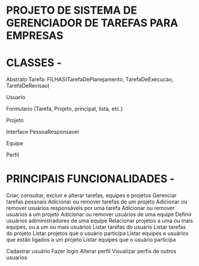 # PROJETO DE SISTEMA DE GERENCIADOR DE TAREFAS PARA EMPRESAS

# CLASSES -

Abstrato Tarefa: FILHAS(TarefaDePlanejamento, TarefaDeExecucao, TarefaDeRevisao)

Usuario

Formulario (Tarefa, Projeto, principal, lista, etc.)

Projeto

Interface PessoaResponsavel

Equipe

Perfil

# PRINCIPAIS FUNCIONALIDADES -

Criar, consultar, excluir e alterar tarefas, equipes e projetos
Gerenciar tarefas pessoais
Adicionar ou remover tarefas de um projeto
Adicionar ou remover usuários responsáveis por uma tarefa 
Adicionar  ou remover usuários a um projeto
Adicionar ou remover usuários de uma equipe
Definir usuários adiministradores de uma equipe
Relacionar projetos a uma ou mais equipes, ou a um ou mais usuários
Listar tarefas do usuário
Listar tarefas do projeto
Listar projetos que o usuário participa
Listar equipes e usuários que estão ligados a um projeto
Listar equipes que o usuário participa

Cadastrar usuário
Fazer login
Alterar perfil
Visualizar perfis de outros usuarios
